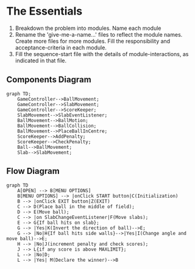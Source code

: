 # The Essentials

1. Breakdown the problem into modules. Name each module
1. Rename the 'give-me-a-name...' files to reflect the module names.
Create more files for more modules.
Fill the responsibility and acceptance-criteria in each module.
1. Fill the sequence-start file with the details of module-interactions,
as indicated in that file.

## Components Diagram

```mermaid
graph TD;
    GameController-->BallMovement;
    GameController-->SlabMovement;
    GameController-->ScoreKeeper;
    SlabMovement-->SlabEventListener;
    BallMovement-->BallMotion;
    BallMovement-->BallCollision;
    BallMovement-->PlaceBallInCentre;
    ScoreKeeper-->AddPenalty;
    ScoreKeeper-->CheckPenalty;
    Ball-->BallMovement;
    Slab-->SlabMovement;

```
## Flow Diagram

```mermaid
graph TD
	A[OPEN] --> B[MENU OPTIONS]
    B[MENU OPTIONS] --> |onClick START button|C(Initialization)
    B --> |onClick EXIT button|Z(EXIT)
	C --> D(Place ball in the middle of field);
    D --> E(Move ball);
    C --> |on SlabChangeEventListener|F(Move slabs);
    E --> G{If ball hits on slab};
    G --> |Yes|K(Invert the direction of ball)-->E;
    G --> |No|H{If ball hits side walls}-->|Yes|I(Change angle and move ball)-->E;
    H --> |No|J(increment penalty and check scores);
    J --> L{if any score is above MAXLIMIT};
    L --> |No|D;
    L --> |Yes| M(Declare the winner)-->B

```

